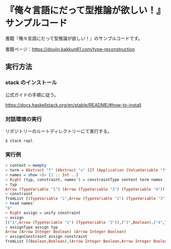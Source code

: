 # 『俺々言語にだって型推論が欲しい！』サンプルコード

書籍『俺々言語にだって型推論が欲しい！』のサンプルコードです。

書籍ページ：https://doujin.kakkun61.com/type-reconstruction

## 実行方法

### stack のインストール

公式ガイドの手順に従う。

https://docs.haskellstack.org/en/stable/README/#how-to-install

### 対話環境の実行

リポジトリーのルートディレクトリーにて実行する。

```
$ stack repl
```

### 実行例

```haskell
> context = mempty
> term = Abstract "f" (Abstract "x" (If (Application (ValueVariable "f") (ValueVariable "x")) (Application (ValueVariable "f") (IntegerValue 1)) (Application (ValueVariable "f") (IntegerValue 2))))
> names = show <$> [1 :: Int ..]
> Right (typ, constraint, names') = constraintType context term names
> typ
Arrow (TypeVariable "1") (Arrow (TypeVariable "2") (TypeVariable "4"))
> constraint
fromList [(TypeVariable "1",Arrow (TypeVariable "2") (TypeVariable "3")),(TypeVariable "1",Arrow Integer (TypeVariable "4")),(TypeVariable "1",Arrow Integer (TypeVariable "5")),(TypeVariable "3",Boolean),(TypeVariable "4",TypeVariable "5")]
> head names'
"6"
> Right assign = unify constraint
> assign
[("1",Arrow (TypeVariable "2") (TypeVariable "3")),("3",Boolean),("4",TypeVariable "5"),("2",Integer),("5",Boolean)]
> assignType assign typ
Arrow (Arrow Integer Boolean) (Arrow Integer Boolean)
> assignConstraint assign constraint
fromList [(Boolean,Boolean),(Arrow Integer Boolean,Arrow Integer Boolean)]
```
